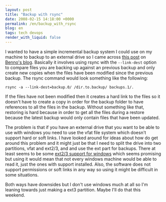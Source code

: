 ```yaml
---
layout: post
title: "Backup with rsync"
date: 2008-02-15 14:18:00 +0000
permalink: /en/backup_with_rsync
blog: en
tags: tech devops
render_with_liquid: false
---
```


I wanted to have a simple incremental backup system I could use on my machine
to backup to an external drive so I came across
[this post](http://benno.id.au/blog/2007/05/30/rsync-backup) on
[Benno's blog](http://benno.id.au/blog/). Basically it involves using rsync
with the `--link-dest` option to compare files you are backing up against an previous
backup and only create new copies when the files have been modified since the
previous backup. The rsync command would look something like the following:

```shell
rsync -a --link-dest=backup.0/ /dir.to.backup/ backups.1/.
```

If the files have not been modified then it creates a hard link to the files so
it doesn't have to create a copy in order for the backup folder to have
references to all the files in the backup. Without something like that,
restoring is hard because in order to get all the files during a restore
because the latest backup would only contain files that have been updated.

The problem is that if you have an external drive that you want to be able to
use with windows you need to use the vfat file system which doesn't support
hard or soft links. I have looked around for ideas about how do get around this
problem and it might just be that I need to split the drive into two
partitions, vfat and ext2/3, and and use the ext part for backups. There at
least seems to be some [ext2/3 support for windows](http://www.fs-driver.org/)
which seems promising but using it would mean that not every windows machine
would be able to read it, just the ones with support installed. Also, the
software does not support permissions or soft links in any way so using it
might be difficult in some situations.

Both ways have downsides but I
don't use windows much at all so I'm leaning towards just making a ext3
partition. Maybe I'll do that this weekend.
